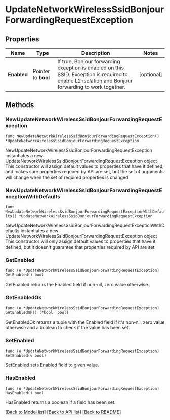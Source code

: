 # UpdateNetworkWirelessSsidBonjourForwardingRequestException

## Properties

Name | Type | Description | Notes
------------ | ------------- | ------------- | -------------
**Enabled** | Pointer to **bool** | If true, Bonjour forwarding exception is enabled on this SSID. Exception is required to enable L2 isolation and Bonjour forwarding to work together. | [optional] 

## Methods

### NewUpdateNetworkWirelessSsidBonjourForwardingRequestException

`func NewUpdateNetworkWirelessSsidBonjourForwardingRequestException() *UpdateNetworkWirelessSsidBonjourForwardingRequestException`

NewUpdateNetworkWirelessSsidBonjourForwardingRequestException instantiates a new UpdateNetworkWirelessSsidBonjourForwardingRequestException object
This constructor will assign default values to properties that have it defined,
and makes sure properties required by API are set, but the set of arguments
will change when the set of required properties is changed

### NewUpdateNetworkWirelessSsidBonjourForwardingRequestExceptionWithDefaults

`func NewUpdateNetworkWirelessSsidBonjourForwardingRequestExceptionWithDefaults() *UpdateNetworkWirelessSsidBonjourForwardingRequestException`

NewUpdateNetworkWirelessSsidBonjourForwardingRequestExceptionWithDefaults instantiates a new UpdateNetworkWirelessSsidBonjourForwardingRequestException object
This constructor will only assign default values to properties that have it defined,
but it doesn't guarantee that properties required by API are set

### GetEnabled

`func (o *UpdateNetworkWirelessSsidBonjourForwardingRequestException) GetEnabled() bool`

GetEnabled returns the Enabled field if non-nil, zero value otherwise.

### GetEnabledOk

`func (o *UpdateNetworkWirelessSsidBonjourForwardingRequestException) GetEnabledOk() (*bool, bool)`

GetEnabledOk returns a tuple with the Enabled field if it's non-nil, zero value otherwise
and a boolean to check if the value has been set.

### SetEnabled

`func (o *UpdateNetworkWirelessSsidBonjourForwardingRequestException) SetEnabled(v bool)`

SetEnabled sets Enabled field to given value.

### HasEnabled

`func (o *UpdateNetworkWirelessSsidBonjourForwardingRequestException) HasEnabled() bool`

HasEnabled returns a boolean if a field has been set.


[[Back to Model list]](../README.md#documentation-for-models) [[Back to API list]](../README.md#documentation-for-api-endpoints) [[Back to README]](../README.md)



